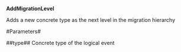 **AddMigrationLevel**

Adds a new concrete type as the next level in the migration hierarchy

#Parameters#


##type##
Concrete type of the logical event
